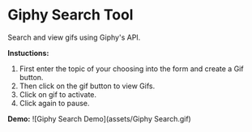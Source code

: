 # Giphy Search Tool
Search and view gifs using Giphy's API. 

**Instuctions:**
1. First enter the topic of your choosing into the form and create a  Gif button.
2. Then click on the gif button to view Gifs.
3. Click on gif to activate.
4. Click again to pause.

**Demo:**
![Giphy Search Demo](assets/Giphy Search.gif)


